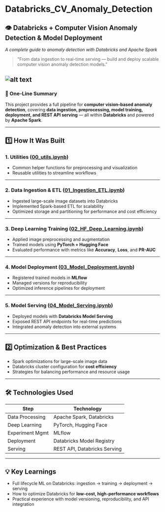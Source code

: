 # Databricks_CV_Anomaly_Detection

## 👁️ Databricks + Computer Vision Anomaly Detection & Model Deployment  
_A complete guide to anomaly detection with Databricks and Apache Spark_  

> "From data ingestion to real-time serving — build and deploy scalable computer vision anomaly detection models."


![alt text](image.png)
---

### 📌 One-Line Summary
This project provides a full pipeline for **computer vision–based anomaly detection**, covering **data ingestion, preprocessing, model training, deployment, and REST API serving** — all within **Databricks** and powered by **Apache Spark**.

---

## 1️⃣ How It Was Built

### **1. Utilities ([00_utils.ipynb](https://github.com/kish191919/Databricks_CV_Anomaly_Detection/blob/master/Databricks_Code/00_utils.ipynb))**
- Common helper functions for preprocessing and visualization  
- Reusable utilities to streamline workflows  

---

### **2. Data Ingestion & ETL ([01_Ingestion_ETL.ipynb](https://github.com/kish191919/Databricks_CV_Anomaly_Detection/blob/master/Databricks_Code/01_Ingestion_ETL.ipynb))**
- Ingested large-scale image datasets into Databricks  
- Implemented Spark-based ETL for scalability  
- Optimized storage and partitioning for performance and cost efficiency  

---

### **3. Deep Learning Training ([02_HF_Deep_Learning.ipynb](https://github.com/kish191919/Databricks_CV_Anomaly_Detection/blob/master/Databricks_Code/02_HF_Deep_Learning.ipynb))**
- Applied image preprocessing and augmentation  
- Trained models using **PyTorch + Hugging Face**  
- Evaluated performance with metrics like **Accuracy**, **Loss**, and **PR-AUC**  

---

### **4. Model Deployment ([03_Model_Deployment.ipynb](https://github.com/kish191919/Databricks_CV_Anomaly_Detection/blob/master/Databricks_Code/03_Model_Deployment.ipynb))**
- Registered trained models in **MLflow**  
- Managed versions for reproducibility  
- Optimized inference pipelines for deployment  

---

### **5. Model Serving ([04_Model_Serving.ipynb](https://github.com/kish191919/Databricks_CV_Anomaly_Detection/blob/master/Databricks_Code/04_Model_Serving.ipynb))**
- Deployed models with **Databricks Model Serving**  
- Exposed REST API endpoints for real-time predictions  
- Integrated anomaly detection into external systems  

---

## 2️⃣ Optimization & Best Practices
- Spark optimizations for large-scale image data  
- Databricks cluster configuration for **cost efficiency**  
- Strategies for balancing performance and resource usage  

---

## 🛠 Technologies Used
| Step              | Technology                   |
|-------------------|------------------------------|
| Data Processing   | Apache Spark, Databricks     |
| Deep Learning     | PyTorch, Hugging Face        |
| Experiment Mgmt   | MLflow                       |
| Deployment        | Databricks Model Registry    |
| Serving           | REST API, Databricks Serving |

---

## 💡 Key Learnings
- Full lifecycle ML on Databricks: ingestion → training → deployment → serving  
- How to optimize Databricks for **low-cost, high-performance workflows**  
- Practical experience with model versioning, reproducibility, and API integration  
